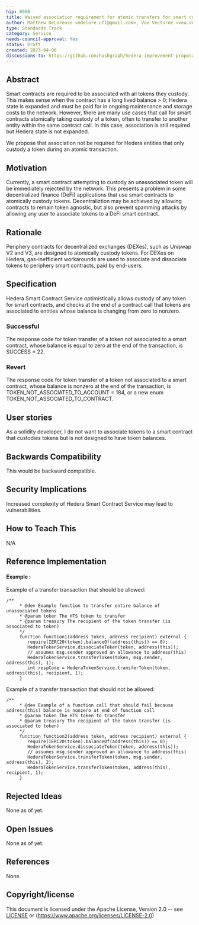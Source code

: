 ```yaml
---
hip: 0000
title: Waived association requirement for atomic transfers for smart contracts
author: Matthew DeLorenzo <mdelore.ufl@gmail.com>, Vae Vecturne <vea.vecturne@gmail.com>
type: Standards Track
category: Service
needs-council-approval: Yes
status: Draft
created: 2023-04-06
discussions-to: https://github.com/hashgraph/hedera-improvement-proposal/discussions/696
---
```


## Abstract

Smart contracts are required to be associated with all tokens they custody. This makes sense when the contract has a long lived balance > 0; Hedera state is expanded and must be paid for in ongoing maintenance and storage costs to the network. However, there are many use cases that call for smart contracts atomically taking custody of a token, often to transfer to another entity within the same contract call. In this case, association is still required but Hedera state is not expanded.

We propose that association not be required for Hedera entities that only custody a token during an atomic transaction.

## Motivation

Currently, a smart contract attempting to custody an unassociated token will be immediately rejected by the network. This presents a problem in some decentralized finance (DeFi) applications that use smart contracts to atomically custody tokens. Decentraliztion may be achieved by allowing contracts to remain token agnostic, but also prevent spamming attacks by allowing any user to associate tokens to a DeFi smart contract. 

## Rationale

Periphery contracts for decentralized exchanges (DEXes), such as Uniswap V2 and V3, are designed to atomically custody tokens. For DEXes on Hedera, gas-inefficient workarounds are used to associate and dissociate tokens to periphery smart contracts, paid by end-users.

## Specification

Hedera Smart Contract Service optimistically allows custody of any token for smart contracts, and checks at the end of a contract call that tokens are associated to entities whose balance is changing from zero to nonzero. 

### Successful

The response code for token transfer of a token not associated to a smart contract, whose balance is equal to zero at the end of the transaction, is SUCCESS = 22.

### Revert

The response code for token transfer of a token not associated to a smart contract, whose balance is nonzero at the end of the transaction, is TOKEN_NOT_ASSOCIATED_TO_ACCOUNT = 184, or a new enum TOKEN_NOT_ASSOCIATED_TO_CONTRACT.

## User stories

As a solidity developer, I do not want to associate tokens to a smart contract that custodies tokens but is not designed to have token balances.

## Backwards Compatibility

This would be backward compatible.

## Security Implications

Increased complexity of Hedera Smart Contract Service may lead to vulnerabilities.

## How to Teach This

N/A

## Reference Implementation
#### Example :
Example of a transfer transaction that should be allowed:

```
/**
     * @dev Example function to transfer entire balance of unassociated tokens
     * @param token The HTS token to transfer
     * @param treasury The recipient of the token transfer (is associated to token)
     */
     function function1(address token, address recipient) external {
        require(IERC20(token).balanceOf(address(this)) == 0);
        HederaTokenService.dissociateToken(token, address(this));
        // assumes msg.sender approved an allowance to address(this)
        HederaTokenService.transferToken(token, msg.sender, address(this), 1);
        int respCode = HederaTokenService.transferToken(token, address(this), recipient, 1);
     }
```
Example of a transfer transaction that should not be allowed:

```
/**
     * @dev Example of a function call that should fail because address(this) balance is nonzero at end of function call
     * @param token The HTS token to transfer
     * @param treasury The recipient of the token transfer (is associated to token)
     */
     function function2(address token, address recipient) external {
        require(IERC20(token).balanceOf(address(this)) == 0);
        HederaTokenService.dissociateToken(token, address(this));
        // assumes msg.sender approved an allowance to address(this)
        HederaTokenService.transferToken(token, msg.sender, address(this), 2);
        HederaTokenService.transferToken(token, address(this), recipient, 1);
     }
 ```

## Rejected Ideas

None as of yet.

## Open Issues

None as of yet.

## References

None.

## Copyright/license

This document is licensed under the Apache License, Version 2.0 -- see [LICENSE](../LICENSE) or (https://www.apache.org/licenses/LICENSE-2.0)
